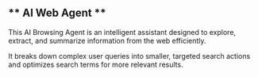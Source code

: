 ## ** AI Web Agent ** 

This AI Browsing Agent is an intelligent assistant designed to explore, extract, and summarize information from the web efficiently.

It breaks down complex user queries into smaller, targeted search actions and optimizes search terms for more relevant results.
